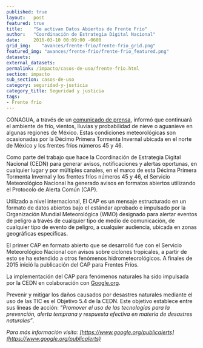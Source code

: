 ```yaml
---
published: true
layout:   post
featured: true
title:    "Se activan Datos Abiertos de Frente Frío"
author:   "Coordinación de Estrategia Digital Nacional"
date:     2016-03-10 00:09:00 -0600
grid_img:    "avances/frente-frio/frente-frio_grid.png"
featured_img: "avances/frente-frio/frente-frio_featured.png"
datasets:
external_datasets:
permalink: /impacto/casos-de-uso/frente-frio.html
section: impacto
sub_section: casos-de-uso
category: seguridad-y-justicia
category_title: Seguridad y justicia
tags:
- Frente frío
---
```

CONAGUA, a través de un [comunicado de prensa](http://smn.cna.gob.mx/J3T3_SMN/comunicados-de-prensa/Comunicado164-16.pdf), informó que continuará el ambiente de frío, vientos, lluvias y probabilidad de nieve o aguanieve en algunas regiones de México. Estas condiciones meteorológicas son ocasionadas por la Décimo Primera Tormenta Invernal ubicada en el norte de México y los frentes fríos números 45 y 46.

Como parte del trabajo que hace la Coordinación de Estrategia Digital Nacional (CEDN) para generar avisos, notificaciones y alertas oportunas, en cualquier lugar y por múltiples canales, en el marco de esta Décima Primera Tormenta Invernal y los frentes fríos números 45 y 46, el Servicio Meteorológico Nacional ha generado avisos en formatos abiertos utilizando el Protocolo de Alerta Común (CAP).

Utilizado a nivel internacional, El CAP es un mensaje estructurado en un formato de datos abiertos bajo el estándar aprobado e impulsado por la Organización Mundial Meteorológica (WMO) designado para alertar eventos de peligro a través de cualquier tipo de medio de comunicación, de cualquier tipo de evento de peligro, a cualquier audiencia, ubicada en zonas geográficas específicas.

El primer CAP en formato abierto que se desarrolló fue con el Servicio Meteorológico Nacional con avisos sobre ciclones tropicales, a partir de esto se ha extendido a otros fenómenos hidrometeorológicos. A finales de 2015 inició la publicación del CAP para Frentes Fríos.

La implementación del CAP para fenómenos naturales ha sido impulsada por la CEDN en colaboración con [Google.org](https://www.google.org/).

Prevenir y mitigar los daños causados por desastres naturales mediante el uso de las TIC es el Objetivo 5.4 de la CEDN. Este objetivo establece entre sus líneas de acción: *“Promover el uso de las tecnologías para la prevención, alerta temprana y respuesta efectiva en materia de desastres naturales”*.


*Para más información visita: [https://www.google.org/publicalerts](https://www.google.org/publicalerts)*
